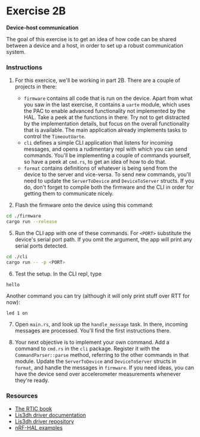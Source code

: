 <div class="read">

# Exercise 2B
**Device-host communication**

The goal of this exercise is to get an idea of how code can be shared between a device and a host, in order to set up a robust communication system.

### Instructions
1. For this exercice, we'll be working in part 2B. There are a couple of projects in there:
    - `firmware` contains all code that is run on the device. Apart from what you saw in the last exercise, it contains a `uarte` module, which uses the PAC to enable advanced functionality not implemented by the HAL. Take a peek at the functions in there. Try not to get distracted by the implementation details, but focus on the overall functionality that is available. The main application already implements tasks to control the `TimeoutUarte`.
    - `cli` defines a simple CLI application that listens for incoming messages, and opens a rudimentary repl with which you can send commands. You'll be implementing a couple of commands yourself, so have a peek at `cmd.rs`, to get an idea of how to do that.
    - `format` contains definitions of whatever is being send from the device to the server and vice-versa. To send new commands, you'll need to update the `ServerToDevice` and `DeviceToServer` structs. If you do, don't forget to compile both the firmware and the CLI in order for getting them to communicate nicely.

1. Flash the firmware onto the device using this command:
```bash
cd ./firmware
cargo run --release
```
5. Run the CLI app with one of these commands. For `<PORT>` substitute the device's serial port path. If you omit the argument, the app will print any serial ports detected.
```bash
cd ./cli
cargo run -- -p <PORT>
```

6. Test the setup. In the CLI repl, type
```
hello
```

Another command you can try (although it will only print stuff over RTT for now):
```
led 1 on
```

7. Open `main.rs`, and look up the `handle_message` task. In there, incoming messages are processed. You'll find the first instructions there.

1. Your next objective is to implement your own command. Add a command to `cmd.rs` in the `cli` package. Register it with the `CommandParser::parse` method, referring to the other  commands in that module. Update the `ServerToDevice` and `DeviceToServer` structs in `format`, and handle the messages in `firmware`. If you need ideas, you can have the device send over accelerometer measurements whenever they're ready. 

### Resources
- [The RTIC book](https://rtic.rs)
- [Lis3dh driver documentation](https://docs.rs/lis3dh/latest/lis3dh/)
- [Lis3dh driver repository](https://github.com/BenBergman/lis3dh-rs)
- [nRF-HAL examples](https://github.com/nrf-rs/nrf-hal/tree/master/examples)

</div>